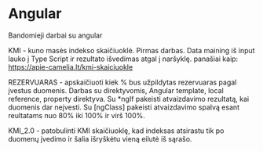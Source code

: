 # Angular

Bandomieji darbai su angular

KMI - kuno masės indekso skaičiuoklė. Pirmas darbas. Data maining iš input lauko į Type Script ir rezultato išvedimas atgal į naršyklę.
panašiai kaip: https://apie-camelia.lt/kmi-skaiciuokle

REZERVUARAS - apskaičiuoti kiek % bus užpildytas rezervuaras pagal įvestus duomenis. Darbas su direktyvomis, Angular template, local reference, property direktyva. Su *ngIf pakeisti atvaizdavimo rezultatą, kai duomenis dar neįvesti. Su [ngClass] pakeisti atvaizdavimo spalvą esant reultatams nuo 80% iki 100% ir virš 100%.

KMI_2.0 - patobulinti KMI skaičiuoklę, kad indeksas atsirastu tik po duomenų įvedimo ir šalia išryškėtu vieną eilutė iš sąrašo.
